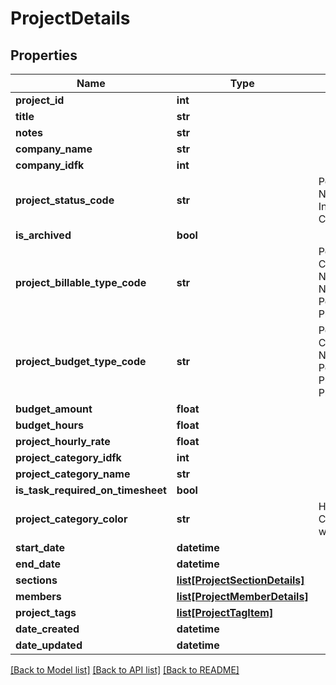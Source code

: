 # ProjectDetails

## Properties
Name | Type | Description | Notes
------------ | ------------- | ------------- | -------------
**project_id** | **int** |  | [optional] 
**title** | **str** |  | [optional] 
**notes** | **str** |  | [optional] 
**company_name** | **str** |  | [optional] 
**company_idfk** | **int** |  | [optional] 
**project_status_code** | **str** | Possible values: NotStarted, InProgress, Complete | [optional] 
**is_archived** | **bool** |  | [optional] 
**project_billable_type_code** | **str** | Possible values: CategoryHourly, NoRate, NotBillable, PersonHourly, ProjectHourly | [optional] 
**project_budget_type_code** | **str** | Possible Values: CategoryHours, NoBudget, PersonHours, ProjectFees, ProjectHours | [optional] 
**budget_amount** | **float** |  | [optional] 
**budget_hours** | **float** |  | [optional] 
**project_hourly_rate** | **float** |  | [optional] 
**project_category_idfk** | **int** |  | [optional] 
**project_category_name** | **str** |  | [optional] 
**is_task_required_on_timesheet** | **bool** |  | [optional] 
**project_category_color** | **str** | Html Hex Color Code starting with # | [optional] 
**start_date** | **datetime** |  | [optional] 
**end_date** | **datetime** |  | [optional] 
**sections** | [**list[ProjectSectionDetails]**](ProjectSectionDetails.md) |  | [optional] 
**members** | [**list[ProjectMemberDetails]**](ProjectMemberDetails.md) |  | [optional] 
**project_tags** | [**list[ProjectTagItem]**](ProjectTagItem.md) |  | [optional] 
**date_created** | **datetime** |  | [optional] 
**date_updated** | **datetime** |  | [optional] 

[[Back to Model list]](../README.md#documentation-for-models) [[Back to API list]](../README.md#documentation-for-api-endpoints) [[Back to README]](../README.md)


